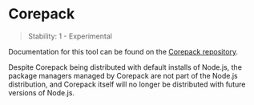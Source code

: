 # Corepack

<!-- introduced_in=v14.19.0 -->

<!-- type=misc -->

<!-- YAML
added:
  - v16.9.0
  - v14.19.0
-->

> Stability: 1 - Experimental

Documentation for this tool can be found on the [Corepack repository][].

Despite Corepack being distributed with default installs of Node.js, the package
managers managed by Corepack are not part of the Node.js distribution, and
Corepack itself will no longer be distributed with future versions of Node.js.

[Corepack repository]: https://github.com/nodejs/corepack

